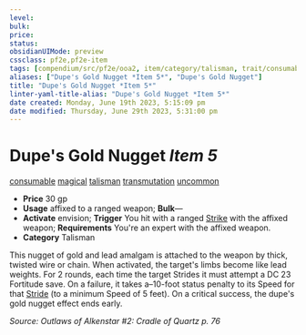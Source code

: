 ```yaml
---
level:
bulk:
price:
status:
obsidianUIMode: preview
cssclass: pf2e,pf2e-item
tags: [compendium/src/pf2e/ooa2, item/category/talisman, trait/consumable, trait/magical, trait/talisman, trait/transmutation, trait/uncommon]
aliases: ["Dupe's Gold Nugget *Item 5*", "Dupe's Gold Nugget"]
title: "Dupe's Gold Nugget *Item 5*"
linter-yaml-title-alias: "Dupe's Gold Nugget *Item 5*"
date created: Monday, June 19th 2023, 5:15:09 pm
date modified: Thursday, June 29th 2023, 5:31:00 pm
---
```


# Dupe's Gold Nugget *Item 5*

[consumable](rules/traits/consumable.md) [magical](rules/traits/magical.md) [talisman](rules/traits/talisman.md) [transmutation](rules/traits/transmutation.md) [uncommon](rules/traits/uncommon.md)  

- **Price** 30 gp
- **Usage** affixed to a ranged weapon; **Bulk**—
- **Activate** envision; **Trigger** You hit with a ranged [Strike](rules/actions/strike.md) with the affixed weapon; **Requirements** You're an expert with the affixed weapon.
- **Category** Talisman

This nugget of gold and lead amalgam is attached to the weapon by thick, twisted wire or chain. When activated, the target's limbs become like lead weights. For 2 rounds, each time the target Strides it must attempt a DC 23 Fortitude save. On a failure, it takes a–10-foot status penalty to its Speed for that [Stride](rules/actions/stride.md) (to a minimum Speed of 5 feet). On a critical success, the dupe's gold nugget effect ends early.

*Source: Outlaws of Alkenstar #2: Cradle of Quartz p. 76*
